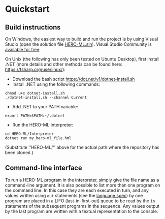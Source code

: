 # Quickstart

## Build instructions

On Windows, the easiest way to build and run the project is by using Visual Studio (open the solution file [HERO-ML.sln](HERO-ML.sln)). Visual Studio Community is [available for free](https://visualstudio.microsoft.com/vs/community/).

On Unix (the following has only been tested on Ubuntu Desktop), first install .NET (more details and other methods can be found here: https://fsharp.org/use/linux/):

- Download the bash script https://dot.net/v1/dotnet-install.sh
- Install .NET using the following commands:

```shell
chmod u+x dotnet-install.sh
./dotnet-install.sh --channel Current
```

- Add .NET to your PATH variable:

```shell
export PATH=$PATH:~/.dotnet
```

- Run the HERO-ML interpreter:

```shell
cd HERO-ML/Interpreter
dotnet run my_hero-ml_file.hml
```

(Substitute ''HERO-ML/'' above for the actual path where the repository has been cloned.)

## Command-line interface

To run a HERO-ML program in the interpreter, simply give the file name as a command-line argument. It is also possible to list more than one program on the command line. In this case they are each executed in turn, and any values written using `out` statements (see the [language spec](https://www.es.mdu.se/publications/6649-HERO_ML_Specification)) by one program are placed in a LIFO (last-in-first-out) queue to be read by the `in` statements of the subsequent programs in the sequence. Any values output by the last program are written with a textual representation to the console.
